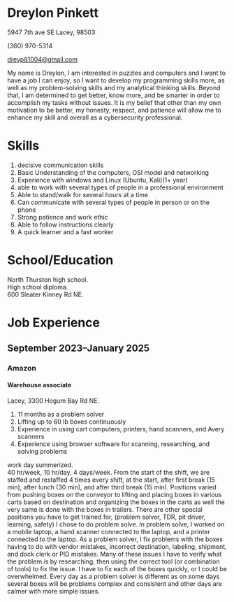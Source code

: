 # Dreylon Pinkett
5947 7th ave SE
Lacey, 98503

(360) 970-5314

dreyp81004@gmail.com


My name is Dreylon, I am interested in puzzles and computers and I want to have a job I can enjoy, so I want to develop my programming skills more, as well as my problem-solving skills and my analytical thinking skills. 
Beyond that, I am determined to get better, know more, and be smarter in order to accomplish my tasks without issues. 
It is my belief that other than my own motivation to be better, my honesty, respect, and patience will allow me to enhance my skill and overall as a cybersecurity professional.






# Skills
1. decisive communication skills
6. Basic Understanding of the computers, OSI model and networking
8. Experience with windows and Linux (Ubuntu, Kali)(1+ year)
1. able to work with several types of people in a professional environment 
1. Able to stand/walk for several hours at a time
2. Can communicate with several types of people in person or on the phone
2. Strong patience and work ethic 
5. Able to follow instructions clearly
2. A quick learner and a fast worker


# School/Education 
North Thurston high school.   
High school diploma.  
600 Sleater Kinney Rd NE.



# Job Experience
## September 2023–January 2025
### Amazon 
#### Warehouse associate
 Lacey, 3300 Hogum Bay Rd NE.  
1. 11 months as a problem solver
1. Lifting up to 60 lb boxes continuously
1. Experience in using cart computers, printers, hand scanners, and Avery scanners
1. Experience using browser software for scanning, researching, and solving problems
     
work day summerized.    
40 hr/week, 10 hr/day, 4 days/week. From the start of the shift, we are staffed and restaffed 4 times every shift, at the start, after first break (15 min), after lunch (30 min), and after third break (15 min). 
Positions varied from pushing boxes on the conveyor to lifting and placing boxes in various carts based on destination and organizing the boxes in the carts as well the very same is done with the boxes in trailers. 
There are other special positions you have to get trained for, (problem solver, TDR, pit driver, learning, safety) I chose to do problem solve. 
In problem solve, I worked on a mobile laptop, a hand scanner connected to the laptop, and a printer connected to the laptop. 
As a problem solver, I fix problems with the boxes having to do with vendor mistakes, incorrect destination, labeling, shipment, and dock clerk or PID mistakes. 
Many of these issues I have to verify what the problem is by researching, then using the correct tool (or combination of tools) to fix the issue. 
I have to fix each of the boxes quickly, or I could be overwhelmed.
Every day as a problem solver is different as on some days several boxes will be problems complex and consistent and other days are calmer with more simple issues.






